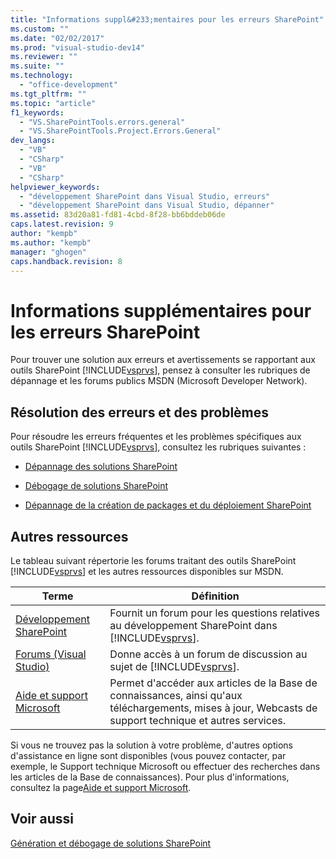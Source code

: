 ```yaml
---
title: "Informations suppl&#233;mentaires pour les erreurs SharePoint"
ms.custom: ""
ms.date: "02/02/2017"
ms.prod: "visual-studio-dev14"
ms.reviewer: ""
ms.suite: ""
ms.technology: 
  - "office-development"
ms.tgt_pltfrm: ""
ms.topic: "article"
f1_keywords: 
  - "VS.SharePointTools.errors.general"
  - "VS.SharePointTools.Project.Errors.General"
dev_langs: 
  - "VB"
  - "CSharp"
  - "VB"
  - "CSharp"
helpviewer_keywords: 
  - "développement SharePoint dans Visual Studio, erreurs"
  - "développement SharePoint dans Visual Studio, dépanner"
ms.assetid: 83d20a81-fd81-4cbd-8f28-bb6bddeb06de
caps.latest.revision: 9
author: "kempb"
ms.author: "kempb"
manager: "ghogen"
caps.handback.revision: 8
---
```

# Informations suppl&#233;mentaires pour les erreurs SharePoint
  Pour trouver une solution aux erreurs et avertissements se rapportant aux outils SharePoint [!INCLUDE[vsprvs](../sharepoint/includes/vsprvs-md.md)], pensez à consulter les rubriques de dépannage et les forums publics MSDN \(Microsoft Developer Network\).  
  
## Résolution des erreurs et des problèmes  
 Pour résoudre les erreurs fréquentes et les problèmes spécifiques aux outils SharePoint [!INCLUDE[vsprvs](../sharepoint/includes/vsprvs-md.md)], consultez les rubriques suivantes :  
  
-   [Dépannage des solutions SharePoint](../sharepoint/troubleshooting-sharepoint-solutions.md)  
  
-   [Débogage de solutions SharePoint](../sharepoint/debugging-sharepoint-solutions.md)  
  
-   [Dépannage de la création de packages et du déploiement SharePoint](../sharepoint/troubleshooting-sharepoint-packaging-and-deployment.md)  
  
## Autres ressources  
 Le tableau suivant répertorie les forums traitant des outils SharePoint [!INCLUDE[vsprvs](../sharepoint/includes/vsprvs-md.md)] et les autres ressources disponibles sur MSDN.  
  
|Terme|Définition|  
|-----------|----------------|  
|[Développement SharePoint](http://go.microsoft.com/fwlink/?LinkId=179593)|Fournit un forum pour les questions relatives au développement SharePoint dans [!INCLUDE[vsprvs](../sharepoint/includes/vsprvs-md.md)].|  
|[Forums \(Visual Studio\)](http://go.microsoft.com/fwlink/?LinkID=150452)|Donne accès à un forum de discussion au sujet de [!INCLUDE[vsprvs](../sharepoint/includes/vsprvs-md.md)].|  
|[Aide et support Microsoft](http://go.microsoft.com/fwlink/?LinkID=108287)|Permet d'accéder aux articles de la Base de connaissances, ainsi qu'aux téléchargements, mises à jour, Webcasts de support technique et autres services.|  
  
 Si vous ne trouvez pas la solution à votre problème, d'autres options d'assistance en ligne sont disponibles \(vous pouvez contacter, par exemple, le Support technique Microsoft ou effectuer des recherches dans les articles de la Base de connaissances\).  Pour plus d'informations, consultez la page[Aide et support Microsoft](http://go.microsoft.com/fwlink/?LinkID=155371).  
  
## Voir aussi  
 [Génération et débogage de solutions SharePoint](../sharepoint/building-and-debugging-sharepoint-solutions.md)  
  
  
